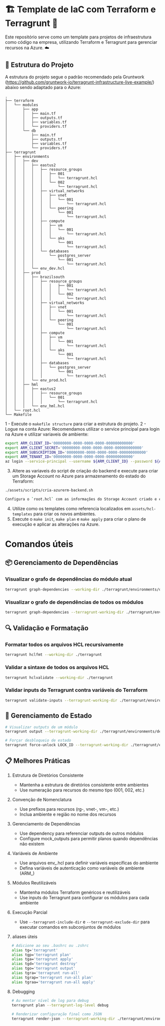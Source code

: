 # 🏗️ Template de IaC com Terraform e Terragrunt 🚀

Este repositório serve como um template para projetos de infraestrutura como código na empresa, utilizando Terraform e Terragrunt para gerenciar recursos na Azure. ☁️

## 📂 Estrutura do Projeto

A estrutura do projeto segue o padrão recomendado pela Gruntwork (https://github.com/gruntwork-io/terragrunt-infrastructure-live-example/) abaixo sendo adaptado para o Azure:

```
.
├── terraform
│   └── modules
│       ├── app
│       │   ├── main.tf
│       │   ├── outputs.tf  
│       │   ├── variables.tf
│       │   └── providers.tf
│       └── db
│           ├── main.tf
│           ├── outputs.tf
│           ├── variables.tf
│           └── providers.tf
├── terragrunt
│   ├── environments
│   │   ├── dev
│   │   │   ├── eastus2
│   │   │   │   ├── resource_groups
│   │   │   │   │   ├── 001
│   │   │   │   │   │   └── terragrunt.hcl
│   │   │   │   │   └── 002
│   │   │   │   │       └── terragrunt.hcl
│   │   │   │   ├── virtual_networks
│   │   │   │   │   ├── vnet
│   │   │   │   │   │   └── 001
│   │   │   │   │   │       └── terragrunt.hcl
│   │   │   │   │   └── peering
│   │   │   │   │       └── 001
│   │   │   │   │           └── terragrunt.hcl
│   │   │   │   ├── compute
│   │   │   │   │   ├── vm
│   │   │   │   │   │   └── 001
│   │   │   │   │   │       └── terragrunt.hcl
│   │   │   │   │   └── aks
│   │   │   │   │       └── 001
│   │   │   │   │           └── terragrunt.hcl
│   │   │   │   └── databases
│   │   │   │       └── postgres_server
│   │   │   │           └── 001
│   │   │   │               └── terragrunt.hcl
│   │   │   └── env_dev.hcl
│   │   ├── prod
│   │   │   ├── brazilsouth
│   │   │   │   ├── resource_groups
│   │   │   │   │   │   ├── 001
│   │   │   │   │   │   │   └── terragrunt.hcl
│   │   │   │   │   │   └── 002
│   │   │   │   │   │       └── terragrunt.hcl
│   │   │   │   ├── virtual_networks
│   │   │   │   │   ├── vnet
│   │   │   │   │   │   └── 001
│   │   │   │   │   │       └── terragrunt.hcl
│   │   │   │   │   └── peering
│   │   │   │   │       └── 001
│   │   │   │   │           └── terragrunt.hcl
│   │   │   │   ├── compute
│   │   │   │   │   ├── vm
│   │   │   │   │   │   └── 001
│   │   │   │   │   │       └── terragrunt.hcl
│   │   │   │   │   └── aks
│   │   │   │   │       └── 001
│   │   │   │   │           └── terragrunt.hcl
│   │   │   │   ├── databases
│   │   │   │   │   └── postgres_server
│   │   │   │   │       └── 001
│   │   │   │   │           └── terragrunt.hcl
│   │   │   └── env_prod.hcl
│   │   ├── hml
│   │   │   ├── eastus2
│   │   │   │   ├── resource_groups
│   │   │   │   │   └── 001
│   │   │   │   │       └── terragrunt.hcl
│   │   │   └── env_hml.hcl
│   └── root.hcl
└── Makefile
```

1 - Execute o `makefile structure` para criar a estrutura do projeto.
2 - Logue na conta Azure: Recomendamos utilizar o service principal para login na Azure e utilizar variaveis de ambiente:

```bash
export ARM_CLIENT_ID='00000000-0000-0000-0000-000000000000'
export ARM_CLIENT_SECRET='00000000-0000-0000-0000-000000000000'
export ARM_SUBSCRIPTION_ID='00000000-0000-0000-0000-000000000000'
export ARM_TENANT_ID='00000000-0000-0000-0000-000000000000'
az login --service-principal --username ${ARM_CLIENT_ID} --password ${ARM_CLIENT_SECRET} --tenant ${ARM_TENANT_ID} -o table
```

3. Altere as variaveis do script de criação do backend e execute para criar um Storage Account no Azure para armazenamento do estado do Terraform:

```bash
./assets/scripts/cria-azurerm-backend.sh

Configura o `root.hcl` com as informações do Storage Account criado e execute o `makefile init` para inicializar o projeto.
```
4. Utilize como os templates como referencia localizados em `assets/hcl-templates` para criar os novos ambientes.
5. Execute o `make init`, `make plan` e `make apply` para criar o plano de execução e aplicar as alterações na Azure.


# Comandos úteis

## 📦 Gerenciamento de Dependências

###  Visualizar o grafo de dependências do módulo atual
```bash
terragrunt graph-dependencies --working-dir ./terragrunt/environments/dev/eastus2
```

### Visualizar o grafo de dependências de todos os módulos
```bash
terragrunt graph-dependencies --terragrunt-working-dir ./terragrunt/environments/dev
```

## 🔍 Validação e Formatação

### Formatar todos os arquivos HCL recursivamente
```bash
terragrunt hclfmt --working-dir ./terragrunt
```

### Validar a sintaxe de todos os arquivos HCL
```bash
terragrunt hclvalidate --working-dir ./terragrunt
```

### Validar inputs do Terragrunt contra variáveis do Terraform
```bash
terragrunt validate-inputs --terragrunt-working-dir ./terragrunt/environments/dev/eastus2/resource_groups/001
```



## 🔄 Gerenciamento de Estado

```bash
# Visualizar outputs de um módulo
terragrunt output --terragrunt-working-dir ./terragrunt/environments/dev/eastus2/resource_groups/001

# Forçar desbloqueio de estado
terragrunt force-unlock LOCK_ID --terragrunt-working-dir ./terragrunt/environments/dev/eastus2/resource_groups/001
```


## 📋 Melhores Práticas

1. Estrutura de Diretórios Consistente
    - Mantenha a estrutura de diretórios consistente entre ambientes
    - Use numeração para recursos do mesmo tipo (001, 002, etc.)
2. Convenção de Nomenclatura
    - Use prefixos para recursos (rg-, vnet-, vm-, etc.)
    - Inclua ambiente e região no nome dos recursos

3. Gerenciamento de Dependências
    - Use dependency para referenciar outputs de outros módulos
    - Configure mock_outputs para permitir planos quando dependências não existem

4. Variáveis de Ambiente
    - Use arquivos env_.hcl para definir variáveis específicas do ambiente
    - Defina variáveis de autenticação como variáveis de ambiente (ARM_)

5. Módulos Reutilizáveis
    - Mantenha módulos Terraform genéricos e reutilizáveis
    - Use inputs do Terragrunt para configurar os módulos para cada ambiente

6. Execução Parcial
    - Use `--terragrunt-include-dir` e `--terragrunt-exclude-dir` para executar comandos em subconjuntos de módulos

7. aliases úteis

```bash
   # Adicione ao seu .bashrc ou .zshrc
   alias tg='terragrunt'
   alias tgp='terragrunt plan'
   alias tga='terragrunt apply'
   alias tgd='terragrunt destroy'
   alias tgo='terragrunt output'
   alias tgra='terragrunt run-all'
   alias tgrap='terragrunt run-all plan'
   alias tgraa='terragrunt run-all apply'   
```
8. Debugging
```bash
   # Au mentar nível de log para debug
   terragrunt plan --terragrunt-log-level debug
   
   # Renderizar configuração final como JSON
   terragrunt render-json --terragrunt-working-dir ./terragrunt/environments/dev/eastus2/resource_groups/001
```


